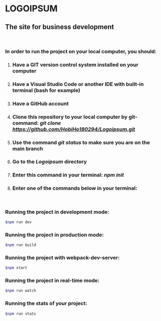 # LOGOIPSUM

## The site for business development

<br />

### In order to run the project on your local computer, you should:

1. ### Have a GIT version control system installed on your computer
2. ### Have a Visual Studio Code or another IDE with built-in terminal (bash for example)
3. ### Have a GitHub account
4. ### Clone this repository to your local computer by git-command: _git clone https://github.com/HobiHo180294/Logoipsum.git_
5. ### Use the command _git status_ to make sure you are on the main branch
6. ### Go to the _Logoipsum_ directory
7. ### Enter this command in your terminal: _npm init_
8. ### Enter one of the commands below in your terminal:

<br />

### **Running the project in development mode:**

```bash
$npm run dev
```

### **Running the project in production mode:**

```bash
$npm run build
```

### **Running the project with webpack-dev-server:**

```bash
$npm start
```

### **Running the project in real-time mode:**

```bash
$npm run watch
```

### **Running the stats of your project:**

```bash
$npm run stats
```
